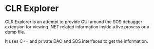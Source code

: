 # CLR Explorer

CLR Explorer is an attempt to provide GUI around the SOS debugger extension for viewing .NET related information inside a live provess or a dump file.

It uses C++ and private DAC and SOS interfaces to get the information.
